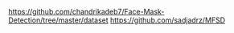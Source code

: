 https://github.com/chandrikadeb7/Face-Mask-Detection/tree/master/dataset
https://github.com/sadjadrz/MFSD